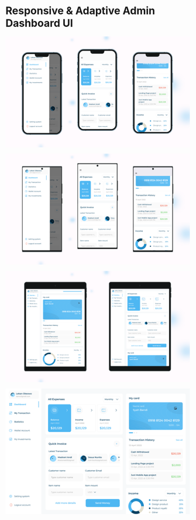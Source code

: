 # Responsive & Adaptive Admin Dashboard UI

![Screenshot IPhone](screenshots/screenshots_iphone.png)

![Screenshot Samsung](screenshots/screenshots_samsung.png)

![Screenshot IPad](screenshots/screenshots_ipad.png)

![Sceennshot Web](screenshots/screenshot_web.png)
